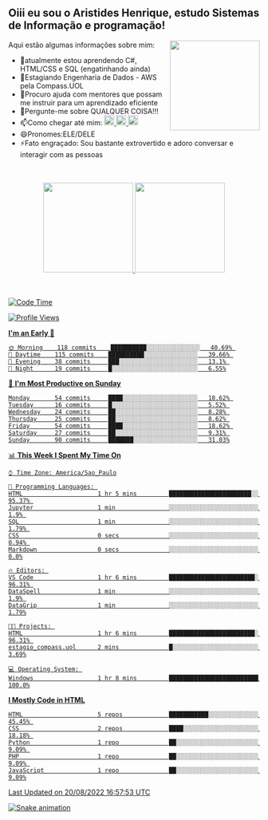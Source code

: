 ## Oiii eu sou o Aristides Henrique, estudo Sistemas de Informação e programação!

<div >
Aqui estão algumas informações sobre mim:<img align="right" height="180em" src="https://user-images.githubusercontent.com/97318481/177042589-45d62122-82a9-4a32-b3a7-87b322825b2f.png">
</div>

- 🌱atualmente estou aprendendo C#, HTML/CSS e SQL (engatinhando ainda)
- 👯Estagiando Engenharia de Dados - AWS pela Compass.UOL
- 🤔Procuro ajuda com mentores que possam me instruir para um aprendizado eficiente
- 💬Pergunte-me sobre QUALQUER COISA!!!
- 📫Como chegar até mim:
  <a href="https://www.instagram.com/aryhenry/" target="_blank">
  <img src="https://img.shields.io/badge/-Instagram-%23E4405F?style=for-the-badge&logo=instagram&logoColor=black" height="20px">
  </a>
  <a href="https://www.linkedin.com/in/aristides-henrique/" target="_blank">
  <img src="https://img.shields.io/badge/-LinkedIn-%230077B5?style=for-the-badge&logo=linkedin&logoColor=black" height="20px">
  </a> 
  <a href="mailto:arihenriqueuna@gmail.com">
  <img src="https://img.shields.io/badge/-Gmail-%23333?style=for-the-badge&logo=gmail&logoColor=white" height="20px">
  </a>
- 😄Pronomes:ELE/DELE
- ⚡Fato engraçado: Sou bastante extrovertido e adoro conversar e interagir com as pessoas
<br/>
<br/>
<div align="center">
  <a href="https://github.com/arihenrique">
  <img height="180em" src="https://github-readme-stats.vercel.app/api?username=arihenrique&show_icons=true&theme=dracula&include_all_commits=true&count_private=true"/>
  <img height="180em" src="https://github-readme-stats.vercel.app/api/top-langs/?username=arihenrique&layout=compact&langs_count=7&theme=dracula"/>
</div><br/><br/>

<!--START_SECTION:waka-->
![Code Time](http://img.shields.io/badge/Code%20Time-47%20hrs%2039%20mins-blue)

![Profile Views](http://img.shields.io/badge/Profile%20Views-74-blue)

**I'm an Early 🐤** 

```text
🌞 Morning    118 commits    ██████████░░░░░░░░░░░░░░░   40.69% 
🌆 Daytime    115 commits    ██████████░░░░░░░░░░░░░░░   39.66% 
🌃 Evening    38 commits     ███░░░░░░░░░░░░░░░░░░░░░░   13.1% 
🌙 Night      19 commits     █░░░░░░░░░░░░░░░░░░░░░░░░   6.55%

```
📅 **I'm Most Productive on Sunday** 

```text
Monday       54 commits     ████░░░░░░░░░░░░░░░░░░░░░   18.62% 
Tuesday      16 commits     █░░░░░░░░░░░░░░░░░░░░░░░░   5.52% 
Wednesday    24 commits     ██░░░░░░░░░░░░░░░░░░░░░░░   8.28% 
Thursday     25 commits     ██░░░░░░░░░░░░░░░░░░░░░░░   8.62% 
Friday       54 commits     ████░░░░░░░░░░░░░░░░░░░░░   18.62% 
Saturday     27 commits     ██░░░░░░░░░░░░░░░░░░░░░░░   9.31% 
Sunday       90 commits     ███████░░░░░░░░░░░░░░░░░░   31.03%

```


📊 **This Week I Spent My Time On** 

```text
⌚︎ Time Zone: America/Sao_Paulo

💬 Programming Languages: 
HTML                     1 hr 5 mins         ███████████████████████░░   95.37% 
Jupyter                  1 min               ░░░░░░░░░░░░░░░░░░░░░░░░░   1.9% 
SQL                      1 min               ░░░░░░░░░░░░░░░░░░░░░░░░░   1.79% 
CSS                      0 secs              ░░░░░░░░░░░░░░░░░░░░░░░░░   0.94% 
Markdown                 0 secs              ░░░░░░░░░░░░░░░░░░░░░░░░░   0.0%

🔥 Editors: 
VS Code                  1 hr 6 mins         ████████████████████████░   96.31% 
DataSpell                1 min               ░░░░░░░░░░░░░░░░░░░░░░░░░   1.9% 
DataGrip                 1 min               ░░░░░░░░░░░░░░░░░░░░░░░░░   1.79%

🐱‍💻 Projects: 
HTML                     1 hr 6 mins         ████████████████████████░   96.31% 
estagio_compass.uol      2 mins              █░░░░░░░░░░░░░░░░░░░░░░░░   3.69%

💻 Operating System: 
Windows                  1 hr 8 mins         █████████████████████████   100.0%

```

**I Mostly Code in HTML** 

```text
HTML                     5 repos             ███████████░░░░░░░░░░░░░░   45.45% 
CSS                      2 repos             ████░░░░░░░░░░░░░░░░░░░░░   18.18% 
Python                   1 repo              ██░░░░░░░░░░░░░░░░░░░░░░░   9.09% 
PHP                      1 repo              ██░░░░░░░░░░░░░░░░░░░░░░░   9.09% 
JavaScript               1 repo              ██░░░░░░░░░░░░░░░░░░░░░░░   9.09%

```



 Last Updated on 20/08/2022 16:57:53 UTC
<!--END_SECTION:waka-->

![Snake animation](https://github.com/arihenrique/arihenrique/blob/output/github-contribution-grid-snake.svg)
